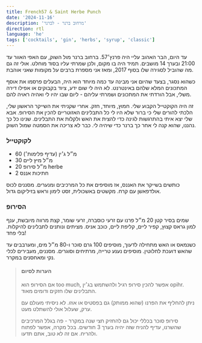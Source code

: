 ```yaml
---
title: French57 & Saint Herbe Punch
date: '2024-11-16'
description: 'מרחוב ברנר - לברנר'
direction: rtl
language: 'he'
tags: ['cocktails', 'gin', 'herbs', 'syrup', 'classic']
---
```


עד היום, הבר האהוב עליי היה פרנץ׳57. ברחוב ברנר מול השוק, עם האפי האוור עד 21:00 ובערך 14 מושבים. תמיד היה בו מקום, ולכן שמרתי עליו בסוד מוחלט. אולי זה גם מה שהוביל לסגירה שלו בסוף 2017, ומאז אני מספרת ברבים על מקומות שאני אוהבת. 

כשהוא נסגר, בצעד שהיום אני מבינה עד כמה מיוחד הוא היה, הבעלים פרסמו את אוסף המתכונים המלא שלהם באינטרנט. לא היה לי שום ידע, ציוד בקבוקים או אפילו דירה משלי, אבל הורדתי את המתכונים ושמרתי עליהם - ליום שבו יהיו לי ואהיה ראויה להם. 

זה היה הקוקטייל הקבוע שלי. חמוץ, מיוחד, חזק. אחרי שקניתי את השייקר הראשון שלי, הלכתי להורים שלי כי ברור שלא היו לי כל התבלינים האזוטריים להכין את הסירופ. אבא שלי יצא איתי בהתרגשות לגינה כדי להצית את האש ולקלות את התבלינים. שנינו כל כך נהננו, שהוא קנה לי אחר כך ברנר כדי שיהיה לי. כבר לא צריכה את הסמטה שמול השוק.

### לקוקטייל
- 60 מ״ל ג׳ין (עדיף פלימות׳)
- 30 מ״ל מיץ ליים
- 20 מ״ל סירופ herbe 
- 2 חתיכות אננס 

כותשים בשייקר את האננס, אז מוסיפים את כל המרכיבים ומנערים. מסננים לכוס אולדפאשן עם קרח. 
מקשטים באשכולית, זסט לימון וראש בזיליקום גדול.

### הסירופ
שמים בסיר קטן 20 מ״ל פרנו עם זרעי כוסברה, זרעי שומר, קצת מרווה מיובשת, ענף למון גראס קצוץ, קפיר ליים, קליפת ליים, כוכב אניס. מציתים ונותנים לתבלינים להיקלות. בלי פחד! 

כשנמאס או האש מתחילה לדעוך, מוסיפים 100 גרם סוכר ו-80 מ״ל מים, ומערבבים עד שהאש דועכת לחלוטין. מוסיפים נענע טרייה, מרתיחים וסוגרים. מסננים, מעבירים לכלי נקי ומאחסנים במקרר. 

> #### הערות לסיום
> אם הסירופ הוא too much, אפשר להכין סירופ רגיל ולהשתמש בג׳ין opihr. התבלינים שלו חזקים ודומים מאוד. 
> 
> ניתן להחליף את הפרנו (שהוא ממותק) גם בפסטיס או אוזו. לא ניסיתי מעולם עם ערק, שעלול אולי להשתלט מעט. 
> 
> סירופ סוכר בכללי יכול גם להחזיק חצי שנה במקרר - פה בגלל המרכיבים שהשרנו, עדיף להניח שזה יהיה בערך 3 חודשים. בכל מקרה, אפשר לפתוח ולהריח. אם זה לא טוב, אתם תדעו. 